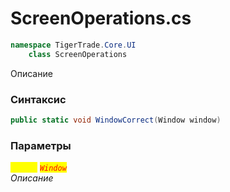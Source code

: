 
# ScreenOperations.cs
```csharp
namespace TigerTrade.Core.UI  
    class ScreenOperations
```

Описание

### Синтаксис
```csharp
public static void WindowCorrect(Window window)
```

### Параметры  
<mark style="color:yellow;">`window`</mark> <mark style="color:red;">*`Window`*</mark>  
 *Описание*  
  

                    
                    